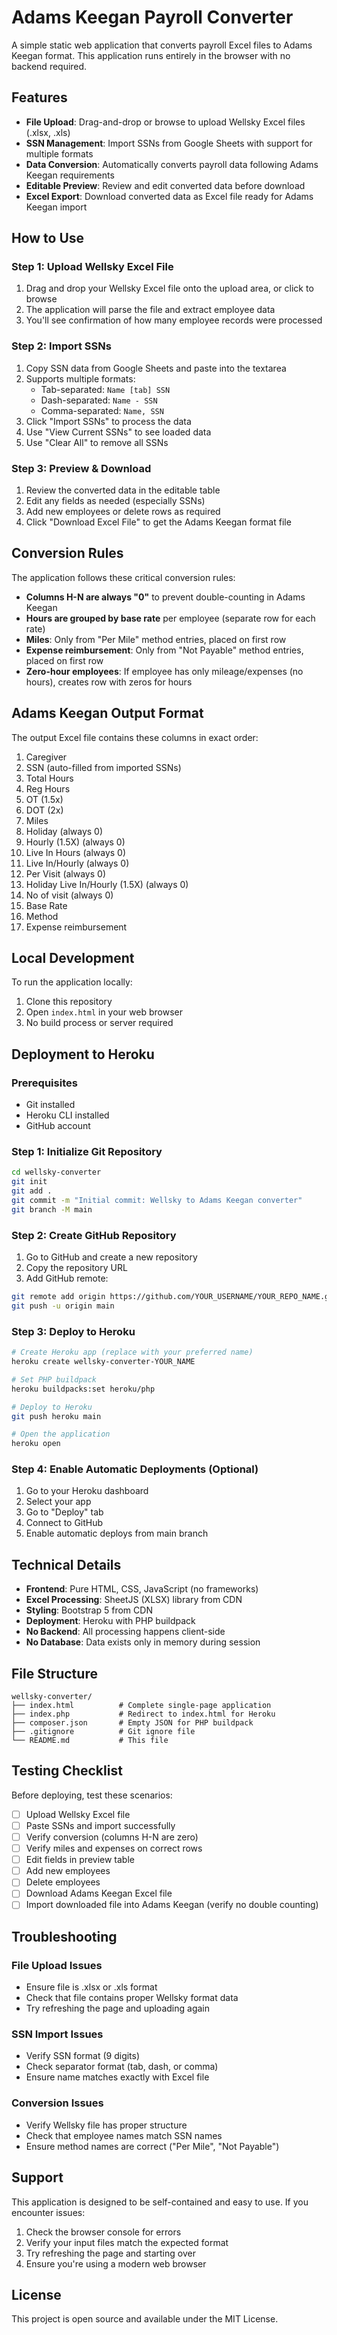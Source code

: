 # Adams Keegan Payroll Converter

A simple static web application that converts payroll Excel files to Adams Keegan format. This application runs entirely in the browser with no backend required.

## Features

- **File Upload**: Drag-and-drop or browse to upload Wellsky Excel files (.xlsx, .xls)
- **SSN Management**: Import SSNs from Google Sheets with support for multiple formats
- **Data Conversion**: Automatically converts payroll data following Adams Keegan requirements
- **Editable Preview**: Review and edit converted data before download
- **Excel Export**: Download converted data as Excel file ready for Adams Keegan import

## How to Use

### Step 1: Upload Wellsky Excel File
1. Drag and drop your Wellsky Excel file onto the upload area, or click to browse
2. The application will parse the file and extract employee data
3. You'll see confirmation of how many employee records were processed

### Step 2: Import SSNs
1. Copy SSN data from Google Sheets and paste into the textarea
2. Supports multiple formats:
   - Tab-separated: `Name [tab] SSN`
   - Dash-separated: `Name - SSN`
   - Comma-separated: `Name, SSN`
3. Click "Import SSNs" to process the data
4. Use "View Current SSNs" to see loaded data
5. Use "Clear All" to remove all SSNs

### Step 3: Preview & Download
1. Review the converted data in the editable table
2. Edit any fields as needed (especially SSNs)
3. Add new employees or delete rows as required
4. Click "Download Excel File" to get the Adams Keegan format file

## Conversion Rules

The application follows these critical conversion rules:

- **Columns H-N are always "0"** to prevent double-counting in Adams Keegan
- **Hours are grouped by base rate** per employee (separate row for each rate)
- **Miles**: Only from "Per Mile" method entries, placed on first row
- **Expense reimbursement**: Only from "Not Payable" method entries, placed on first row
- **Zero-hour employees**: If employee has only mileage/expenses (no hours), creates row with zeros for hours

## Adams Keegan Output Format

The output Excel file contains these columns in exact order:

1. Caregiver
2. SSN (auto-filled from imported SSNs)
3. Total Hours
4. Reg Hours
5. OT (1.5x)
6. DOT (2x)
7. Miles
8. Holiday (always 0)
9. Hourly (1.5X) (always 0)
10. Live In Hours (always 0)
11. Live In/Hourly (always 0)
12. Per Visit (always 0)
13. Holiday Live In/Hourly (1.5X) (always 0)
14. No of visit (always 0)
15. Base Rate
16. Method
17. Expense reimbursement

## Local Development

To run the application locally:

1. Clone this repository
2. Open `index.html` in your web browser
3. No build process or server required

## Deployment to Heroku

### Prerequisites
- Git installed
- Heroku CLI installed
- GitHub account

### Step 1: Initialize Git Repository

```bash
cd wellsky-converter
git init
git add .
git commit -m "Initial commit: Wellsky to Adams Keegan converter"
git branch -M main
```

### Step 2: Create GitHub Repository

1. Go to GitHub and create a new repository
2. Copy the repository URL
3. Add GitHub remote:

```bash
git remote add origin https://github.com/YOUR_USERNAME/YOUR_REPO_NAME.git
git push -u origin main
```

### Step 3: Deploy to Heroku

```bash
# Create Heroku app (replace with your preferred name)
heroku create wellsky-converter-YOUR_NAME

# Set PHP buildpack
heroku buildpacks:set heroku/php

# Deploy to Heroku
git push heroku main

# Open the application
heroku open
```

### Step 4: Enable Automatic Deployments (Optional)

1. Go to your Heroku dashboard
2. Select your app
3. Go to "Deploy" tab
4. Connect to GitHub
5. Enable automatic deploys from main branch

## Technical Details

- **Frontend**: Pure HTML, CSS, JavaScript (no frameworks)
- **Excel Processing**: SheetJS (XLSX) library from CDN
- **Styling**: Bootstrap 5 from CDN
- **Deployment**: Heroku with PHP buildpack
- **No Backend**: All processing happens client-side
- **No Database**: Data exists only in memory during session

## File Structure

```
wellsky-converter/
├── index.html          # Complete single-page application
├── index.php           # Redirect to index.html for Heroku
├── composer.json       # Empty JSON for PHP buildpack
├── .gitignore          # Git ignore file
└── README.md           # This file
```

## Testing Checklist

Before deploying, test these scenarios:

- [ ] Upload Wellsky Excel file
- [ ] Paste SSNs and import successfully
- [ ] Verify conversion (columns H-N are zero)
- [ ] Verify miles and expenses on correct rows
- [ ] Edit fields in preview table
- [ ] Add new employees
- [ ] Delete employees
- [ ] Download Adams Keegan Excel file
- [ ] Import downloaded file into Adams Keegan (verify no double counting)

## Troubleshooting

### File Upload Issues
- Ensure file is .xlsx or .xls format
- Check that file contains proper Wellsky format data
- Try refreshing the page and uploading again

### SSN Import Issues
- Verify SSN format (9 digits)
- Check separator format (tab, dash, or comma)
- Ensure name matches exactly with Excel file

### Conversion Issues
- Verify Wellsky file has proper structure
- Check that employee names match SSN names
- Ensure method names are correct ("Per Mile", "Not Payable")

## Support

This application is designed to be self-contained and easy to use. If you encounter issues:

1. Check the browser console for errors
2. Verify your input files match the expected format
3. Try refreshing the page and starting over
4. Ensure you're using a modern web browser

## License

This project is open source and available under the MIT License.
